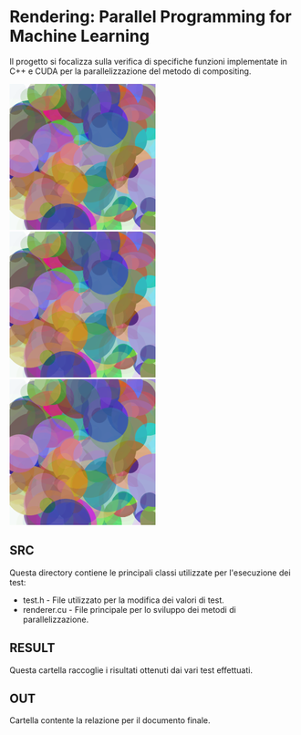 # Rendering: Parallel Programming for Machine Learning
Il progetto si focalizza sulla verifica di specifiche funzioni implementate in C++ e CUDA 
per la parallelizzazione del metodo di compositing.

<img src="results/img/seq/10000.png" alt="Risultato del test con 10000 piani" width="256" height="256">
<img src="results/img/par/10000.png" alt="Risultato del test con 10000 piani" width="256" height="256">
<img src="results/img/cuda/10000.png" alt="Risultato del test con 10000 piani" width="256" height="256">

## SRC
Questa directory contiene le principali classi utilizzate per l'esecuzione dei test:

* test.h - File utilizzato per la modifica dei valori di test.
* renderer.cu - File principale per lo sviluppo dei metodi di parallelizzazione.

## RESULT
Questa cartella raccoglie i risultati ottenuti dai vari test effettuati.

## OUT  
Cartella contente la relazione per il documento finale.
